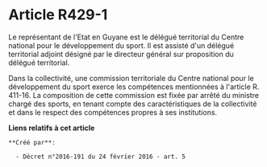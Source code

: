 # Article R429-1

Le représentant de l'Etat en Guyane est le délégué territorial du Centre national pour le développement du sport. Il est
assisté d'un délégué territorial adjoint désigné par le directeur général sur proposition du délégué territorial. 

Dans la collectivité, une commission territoriale du Centre national pour le développement du sport exerce les compétences
mentionnées à l'article R. 411-16. La composition de cette commission est fixée par arrêté du ministre chargé des sports, en
tenant compte des caractéristiques de la collectivité et dans le respect des compétences propres à ses institutions.

**Liens relatifs à cet article**

	**Créé par**:

	  - Décret n°2016-191 du 24 février 2016 - art. 5
